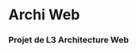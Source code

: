 <DOCTYPE html>
  <head>
  </head>
  <body>
    <h1>Archi Web</h1>
    <h3>Projet de L3 Architecture Web</h3>
  </body>
</html>
